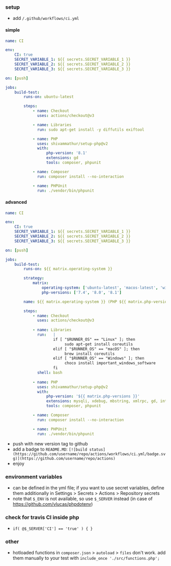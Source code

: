 ### setup

- add ```/.github/workflows/ci.yml```

#### simple

```yml
name: CI

env:
    CI: true
    SECRET_VARIABLE_1: ${{ secrets.SECRET_VARIABLE_1 }}
    SECRET_VARIABLE_2: ${{ secrets.SECRET_VARIABLE_2 }}
    SECRET_VARIABLE_3: ${{ secrets.SECRET_VARIABLE_3 }}

on: [push]

jobs:
    build-test:
        runs-on: ubuntu-latest

        steps:
            - name: Checkout
              uses: actions/checkout@v3

            - name: Libraries
              run: sudo apt-get install -y diffutils exiftool

            - name: PHP
              uses: shivammathur/setup-php@v2
              with:
                  php-version: '8.1'
                  extensions: gd
                  tools: composer, phpunit

            - name: Composer
              run: composer install --no-interaction

            - name: PHPUnit
              run: ./vendor/bin/phpunit

```

#### advanced

```yml
name: CI

env:
    CI: true
    SECRET_VARIABLE_1: ${{ secrets.SECRET_VARIABLE_1 }}
    SECRET_VARIABLE_2: ${{ secrets.SECRET_VARIABLE_2 }}
    SECRET_VARIABLE_3: ${{ secrets.SECRET_VARIABLE_3 }}

on: [push]

jobs:
    build-test:
        runs-on: ${{ matrix.operating-system }}

        strategy:
            matrix:
                operating-system: ['ubuntu-latest', 'macos-latest', 'windows-latest']
                php-versions: ['7.4', '8.0', '8.1']

        name: ${{ matrix.operating-system }} (PHP ${{ matrix.php-versions }})

        steps:
            - name: Checkout
              uses: actions/checkout@v3
              
            - name: Libraries
              run:   |
                     if [ "$RUNNER_OS" == "Linux" ]; then
                          sudo apt-get install coreutils
                     elif [ "$RUNNER_OS" == "macOS" ]; then
                          brew install coreutils
                     elif [ "$RUNNER_OS" == "Windows" ]; then
                          choco install important_windows_software
                     fi
              shell: bash
              
            - name: PHP
              uses: shivammathur/setup-php@v2
              with:
                  php-version: '${{ matrix.php-versions }}'
                  extensions: mysqli, xdebug, mbstring, xmlrpc, gd, intl, xml, zip, soap, bcmath, imap, opcache, pgsql, pdo, imagick
                  tools: composer, phpunit

            - name: Composer
              run: composer install --no-interaction

            - name: PHPUnit
              run: ./vendor/bin/phpunit
```

- push with new version tag to github
- add a badge to `README.MD`: ```[![build status](https://github.com/username/repo/actions/workflows/ci.yml/badge.svg)](https://github.com/username/repo/actions)```
- enjoy

### environment variables

- can be defined in the yml file; if you want to use secret variables, define them additionally in Settings > Secrets > Actions > Repository secrets
- note that `$_ENV` is not available, so use `$_SERVER` instead (in case of https://github.com/vlucas/phpdotenv)

### check for travis CI inside php

- ```if( @$_SERVER['CI'] == 'true' ) { }```

### other

- hotloaded functions in `composer.json` > `autoload` > `files` don't work. add them manually to your test with `include_once './src/functions.php';`